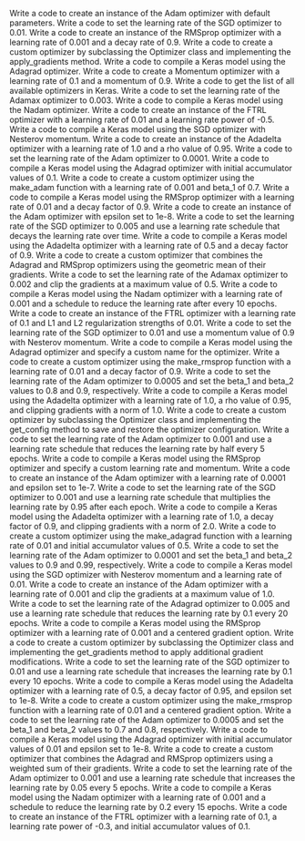 Write a code to create an instance of the Adam optimizer with default parameters.
Write a code to set the learning rate of the SGD optimizer to 0.01.
Write a code to create an instance of the RMSprop optimizer with a learning rate of 0.001 and a decay rate of 0.9.
Write a code to create a custom optimizer by subclassing the Optimizer class and implementing the apply_gradients method.
Write a code to compile a Keras model using the Adagrad optimizer.
Write a code to create a Momentum optimizer with a learning rate of 0.1 and a momentum of 0.9.
Write a code to get the list of all available optimizers in Keras.
Write a code to set the learning rate of the Adamax optimizer to 0.003.
Write a code to compile a Keras model using the Nadam optimizer.
Write a code to create an instance of the FTRL optimizer with a learning rate of 0.01 and a learning rate power of -0.5.
Write a code to compile a Keras model using the SGD optimizer with Nesterov momentum.
Write a code to create an instance of the Adadelta optimizer with a learning rate of 1.0 and a rho value of 0.95.
Write a code to set the learning rate of the Adam optimizer to 0.0001.
Write a code to compile a Keras model using the Adagrad optimizer with initial accumulator values of 0.1.
Write a code to create a custom optimizer using the make_adam function with a learning rate of 0.001 and beta_1 of 0.7.
Write a code to compile a Keras model using the RMSprop optimizer with a learning rate of 0.01 and a decay factor of 0.9.
Write a code to create an instance of the Adam optimizer with epsilon set to 1e-8.
Write a code to set the learning rate of the SGD optimizer to 0.005 and use a learning rate schedule that decays the learning rate over time.
Write a code to compile a Keras model using the Adadelta optimizer with a learning rate of 0.5 and a decay factor of 0.9.
Write a code to create a custom optimizer that combines the Adagrad and RMSprop optimizers using the geometric mean of their gradients.
Write a code to set the learning rate of the Adamax optimizer to 0.002 and clip the gradients at a maximum value of 0.5.
Write a code to compile a Keras model using the Nadam optimizer with a learning rate of 0.001 and a schedule to reduce the learning rate after every 10 epochs.
Write a code to create an instance of the FTRL optimizer with a learning rate of 0.1 and L1 and L2 regularization strengths of 0.01.
Write a code to set the learning rate of the SGD optimizer to 0.01 and use a momentum value of 0.9 with Nesterov momentum.
Write a code to compile a Keras model using the Adagrad optimizer and specify a custom name for the optimizer.
Write a code to create a custom optimizer using the make_rmsprop function with a learning rate of 0.01 and a decay factor of 0.9.
Write a code to set the learning rate of the Adam optimizer to 0.0005 and set the beta_1 and beta_2 values to 0.8 and 0.9, respectively.
Write a code to compile a Keras model using the Adadelta optimizer with a learning rate of 1.0, a rho value of 0.95, and clipping gradients with a norm of 1.0.
Write a code to create a custom optimizer by subclassing the Optimizer class and implementing the get_config method to save and restore the optimizer configuration.
Write a code to set the learning rate of the Adam optimizer to 0.001 and use a learning rate schedule that reduces the learning rate by half every 5 epochs.
Write a code to compile a Keras model using the RMSprop optimizer and specify a custom learning rate and momentum.
Write a code to create an instance of the Adam optimizer with a learning rate of 0.0001 and epsilon set to 1e-7.
Write a code to set the learning rate of the SGD optimizer to 0.001 and use a learning rate schedule that multiplies the learning rate by 0.95 after each epoch.
Write a code to compile a Keras model using the Adadelta optimizer with a learning rate of 1.0, a decay factor of 0.9, and clipping gradients with a norm of 2.0.
Write a code to create a custom optimizer using the make_adagrad function with a learning rate of 0.01 and initial accumulator values of 0.5.
Write a code to set the learning rate of the Adam optimizer to 0.0001 and set the beta_1 and beta_2 values to 0.9 and 0.99, respectively.
Write a code to compile a Keras model using the SGD optimizer with Nesterov momentum and a learning rate of 0.01.
Write a code to create an instance of the Adam optimizer with a learning rate of 0.001 and clip the gradients at a maximum value of 1.0.
Write a code to set the learning rate of the Adagrad optimizer to 0.005 and use a learning rate schedule that reduces the learning rate by 0.1 every 20 epochs.
Write a code to compile a Keras model using the RMSprop optimizer with a learning rate of 0.001 and a centered gradient option.
Write a code to create a custom optimizer by subclassing the Optimizer class and implementing the get_gradients method to apply additional gradient modifications.
Write a code to set the learning rate of the SGD optimizer to 0.01 and use a learning rate schedule that increases the learning rate by 0.1 every 10 epochs.
Write a code to compile a Keras model using the Adadelta optimizer with a learning rate of 0.5, a decay factor of 0.95, and epsilon set to 1e-8.
Write a code to create a custom optimizer using the make_rmsprop function with a learning rate of 0.01 and a centered gradient option.
Write a code to set the learning rate of the Adam optimizer to 0.0005 and set the beta_1 and beta_2 values to 0.7 and 0.8, respectively.
Write a code to compile a Keras model using the Adagrad optimizer with initial accumulator values of 0.01 and epsilon set to 1e-8.
Write a code to create a custom optimizer that combines the Adagrad and RMSprop optimizers using a weighted sum of their gradients.
Write a code to set the learning rate of the Adam optimizer to 0.001 and use a learning rate schedule that increases the learning rate by 0.05 every 5 epochs.
Write a code to compile a Keras model using the Nadam optimizer with a learning rate of 0.001 and a schedule to reduce the learning rate by 0.2 every 15 epochs.
Write a code to create an instance of the FTRL optimizer with a learning rate of 0.1, a learning rate power of -0.3, and initial accumulator values of 0.1.